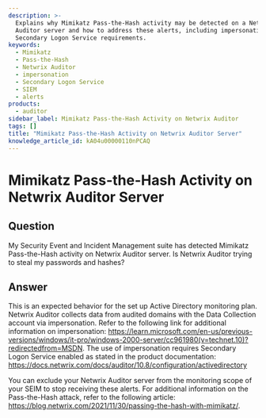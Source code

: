 ```yaml
---
description: >-
  Explains why Mimikatz Pass-the-Hash activity may be detected on a Netwrix
  Auditor server and how to address these alerts, including impersonation and
  Secondary Logon Service requirements.
keywords:
  - Mimikatz
  - Pass-the-Hash
  - Netwrix Auditor
  - impersonation
  - Secondary Logon Service
  - SIEM
  - alerts
products:
  - auditor
sidebar_label: Mimikatz Pass-the-Hash Activity on Netwrix Auditor
tags: []
title: "Mimikatz Pass-the-Hash Activity on Netwrix Auditor Server"
knowledge_article_id: kA04u00000110nPCAQ
---
```


# Mimikatz Pass-the-Hash Activity on Netwrix Auditor Server

## Question

My Security Event and Incident Management suite has detected Mimikatz Pass-the-Hash activity on Netwrix Auditor server. Is Netwrix Auditor trying to steal my passwords and hashes?

## Answer

This is an expected behavior for the set up Active Directory monitoring plan. Netwrix Auditor collects data from audited domains with the Data Collection account via impersonation. Refer to the following link for additional information on impersonation: https://learn.microsoft.com/en-us/previous-versions/windows/it-pro/windows-2000-server/cc961980(v=technet.10)?redirectedfrom=MSDN. The use of impersonation requires Secondary Logon Service enabled as stated in the product documentation: https://docs.netwrix.com/docs/auditor/10.8/configuration/activedirectory

You can exclude your Netwrix Auditor server from the monitoring scope of your SEIM to stop receiving these alerts. For additional information on the Pass-the-Hash attack, refer to the following article: https://blog.netwrix.com/2021/11/30/passing-the-hash-with-mimikatz/.
